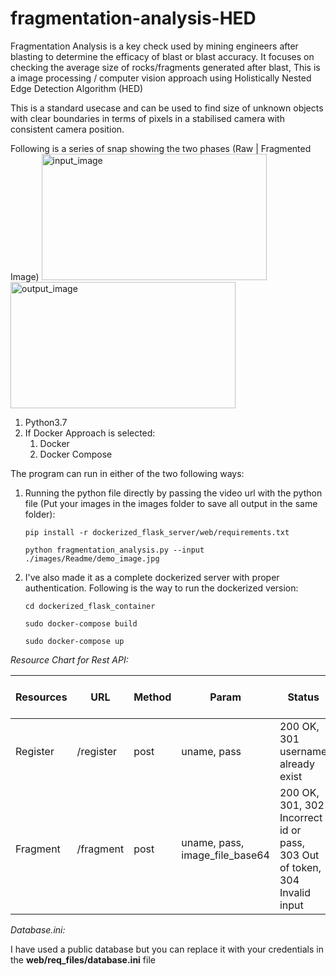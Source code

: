 # fragmentation-analysis-HED

Fragmentation Analysis is a key check used by mining engineers after blasting to determine the efficacy of blast or blast accuracy. It focuses on checking the average size of rocks/fragments generated after blast, This is a image processing / computer vision approach using Holistically Nested Edge Detection Algorithm (HED)

This is a standard usecase and can be used to find size of unknown objects with clear boundaries in terms of pixels in a stabilised camera with consistent camera position.

Following is a series of snap showing the two phases (Raw | Fragmented Image)
<img src="images/Readme/demo_image.jpg" alt="input_image" width="360" height="202"/><img src="images/Readme/out.jpg" alt="output_image" width="360" height="202"/>

1. Python3.7
2. If Docker Approach is selected:
   1. Docker
   2. Docker Compose

The program can run in either of the two following ways:

1. Running the python file directly by passing the video url with the python file (Put your images in the images folder to save all output in the same folder):

   ```
   pip install -r dockerized_flask_server/web/requirements.txt
   ```

   ```
   python fragmentation_analysis.py --input ./images/Readme/demo_image.jpg
   ```
2. I've also made it as a complete dockerized server with proper authentication.
   Following is the way to run the dockerized version:

   ```
   cd dockerized_flask_container
   ```

   ```
   sudo docker-compose build
   ```

   ```
   sudo docker-compose up
   ```

*Resource Chart for Rest API:*

| Resources | URL       | Method | Param                          | Status                                                                     | Param Body type |
| --------- | --------- | ------ | ------------------------------ | -------------------------------------------------------------------------- | --------------- |
| Register  | /register | post   | uname, pass                    | 200 OK, 301 username already exist                                         | JSON            |
| Fragment  | /fragment | post   | uname, pass, image_file_base64 | 200 OK, 301, 302 Incorrect id or pass, 303 Out of token, 304 Invalid input | JSON            |

*Database.ini:*

I have used a public database but you can replace it with your credentials in the **web/req_files/database.ini** file

